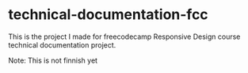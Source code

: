 # technical-documentation-fcc
This is the project I made for freecodecamp Responsive Design course technical documentation project.

Note: This is not finnish yet
